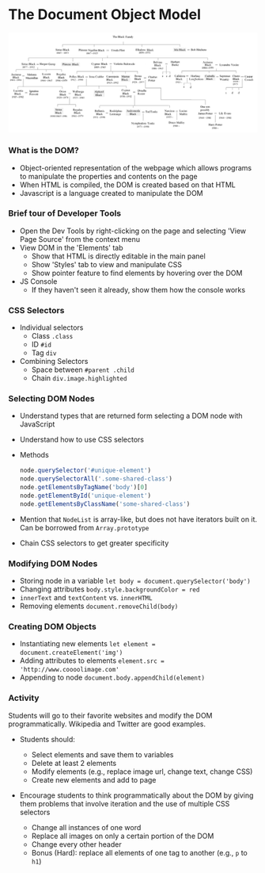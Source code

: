 # The Document Object Model

<img src='black-family-tree.png' />

### What is the DOM?

* Object-oriented representation of the webpage which allows programs to manipulate the properties and contents on the page
* When HTML is compiled, the DOM is created based on that HTML
* Javascript is a language created to manipulate the DOM

### Brief tour of Developer Tools

* Open the Dev Tools by right-clicking on the page and selecting 'View Page Source' from the context menu
* View DOM in the 'Elements' tab
  * Show that HTML is directly editable in the main panel
  * Show 'Styles' tab to view and manipulate CSS
  * Show pointer feature to find elements by hovering over the DOM
* JS Console
  * If they haven't seen it already, show them how the console works

### CSS Selectors

* Individual selectors
  * Class `.class`
  * ID `#id`
  * Tag `div`
* Combining Selectors
  * Space between `#parent .child`
  * Chain `div.image.highlighted`

### Selecting DOM Nodes

* Understand types that are returned form selecting a DOM node with JavaScript
* Understand how to use CSS selectors
* Methods

  ```js
  node.querySelector('#unique-element')
  node.querySelectorAll('.some-shared-class')
  node.getElementsByTagName('body')[0]
  node.getElementById('unique-element')
  node.getElementsByClassName('some-shared-class')
  ```

* Mention that `NodeList` is array-like, but does not have iterators built on it. Can be borrowed from `Array.prototype`
* Chain CSS selectors to get greater specificity

### Modifying DOM Nodes

* Storing node in a variable `let body = document.querySelector('body')`
* Changing attributes `body.style.backgroundColor = red`
* `innerText` and `textContent` vs. `innerHTML`
* Removing elements `document.removeChild(body)`

### Creating DOM Objects

* Instantiating new elements `let element = document.createElement('img')`
* Adding attributes to elements `element.src = 'http://www.coooolimage.com'`
* Appending to node `document.body.appendChild(element)`

### Activity

Students will go to their favorite websites and modify the DOM programmatically. Wikipedia and Twitter are good examples.

* Students should:
  * Select elements and save them to variables
  * Delete at least 2 elements
  * Modify elements (e.g., replace image url, change text, change CSS)
  * Create new elements and add to page

* Encourage students to think programmatically about the DOM by giving them problems that involve iteration and the use of multiple CSS selectors
  * Change all instances of one word
  * Replace all images on only a certain portion of the DOM
  * Change every other header
  * Bonus (Hard): replace all elements of one tag to another (e.g., `p` to `h1`)
